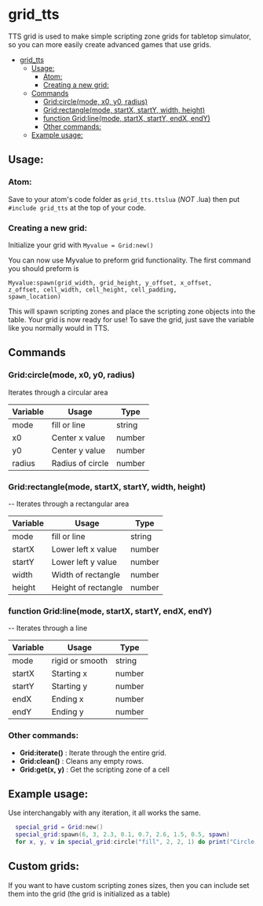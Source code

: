 # grid_tts
TTS grid is used to make simple scripting zone grids for tabletop simulator, so you can more easily create advanced games that use grids.

- [grid_tts](#grid-tts)
  * [Usage:](#usage-)
    + [Atom:](#atom-)
    + [Creating a new grid:](#creating-a-new-grid-)
  * [Commands](#commands)
    + [Grid:circle(mode, x0, y0, radius)](#grid-circle-mode--x0--y0--radius-)
    + [Grid:rectangle(mode, startX, startY, width, height)](#grid-rectangle-mode--startx--starty--width--height-)
    + [function Grid:line(mode, startX, startY, endX, endY)](#function-grid-line-mode--startx--starty--endx--endy-)
    + [Other commands:](#other-commands-)
  * [Example usage:](#example-usage-)
  
## Usage:

### Atom:
Save to your atom's code folder as <code>grid_tts.ttslua</code> (*NOT* .lua)
then put <code>#include grid_tts</code> at the top of your code.

### Creating a new grid:
Initialize your grid with
<code>Myvalue = Grid:new()</code>
  
You can now use Myvalue to preform grid functionality. The first command you should preform is

<code>Myvalue:spawn(grid_width, grid_height, y_offset, x_offset, z_offset, cell_width, cell_height, cell_padding, spawn_location)</code>

This will spawn scripting zones and place the scripting zone objects into the table. Your grid is now ready for use! To save the grid, just save the variable like you normally would in TTS.

## Commands

### Grid:circle(mode, x0, y0, radius)
Iterates through a circular area

| Variable | Usage            | Type   |
|----------|------------------|--------|
| mode     | fill or line     | string |
| x0       | Center x value   | number |
| y0       | Center y value   | number |
| radius   | Radius of circle | number |

### Grid:rectangle(mode, startX, startY, width, height)
-- Iterates through a rectangular area

| Variable | Usage               | Type   |
|----------|---------------------|--------|
| mode     | fill or line        | string |
| startX   | Lower left x value  | number |
| startY   | Lower left y value  | number |
| width    | Width of rectangle  | number |
| height   | Height of rectangle | number |

### function Grid:line(mode, startX, startY, endX, endY)
-- Iterates through a line

| Variable | Usage           | Type   |
|----------|-----------------|--------|
| mode     | rigid or smooth | string |
| startX   | Starting x      | number |
| startY   | Starting y      | number |
| endX     | Ending x        | number |
| endY     | Ending y        | number |

### Other commands:
* **Grid:iterate()** : Iterate through the entire grid.
* **Grid:clean()** : Cleans any empty rows.
* **Grid:get(x, y)** : Get the scripting zone of a cell

## Example usage:
Use interchangably with any iteration, it all works the same.
```lua
  special_grid = Grid:new()
  special_grid:spawn(6, 3, 2.3, 0.1, 0.7, 2.6, 1.5, 0.5, spawn)
  for x, y, v in special_grid:circle("fill", 2, 2, 1) do print("Circle: ", x, ",", y, " ", v) end
```
## Custom grids:
If you want to have custom scripting zones sizes, then you can include set them into the grid (the grid is initialized as a table)
